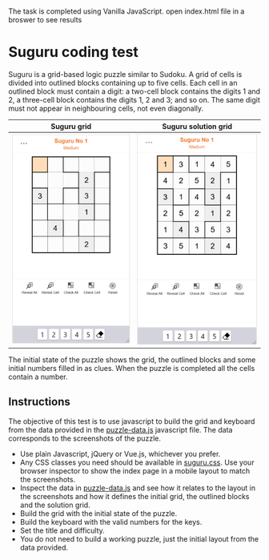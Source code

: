 #

The task is completed using Vanilla JavaScript. open index.html file in a broswer to see results

# Suguru coding test

Suguru is a grid-based logic puzzle similar to Sudoku. A grid of cells is divided into outlined blocks containing up
to five cells. Each cell in an outlined block must contain a digit: a two-cell block contains the digits 1 and 2, a
three-cell block contains the digits 1, 2 and 3; and so on. The same digit must not appear in neighbouring cells, not
even diagonally.

|      Suguru grid       |      Suguru solution grid       |
| :--------------------: | :-----------------------------: |
| ![](suguru-output.png) | ![](suguru-solution-output.png) |

The initial state of the puzzle shows the grid, the outlined blocks and some initial numbers filled in as clues. When
the puzzle is completed all the cells contain a number.

## Instructions

The objective of this test is to use javascript to build the grid and keyboard from the data provided in the
[puzzle-data.js](js/puzzle-data.js) javascript file. The data corresponds to the screenshots of the puzzle.

- Use plain Javascript, jQuery or Vue.js, whichever you prefer.
- Any CSS classes you need should be available in [suguru.css](css/suguru.css). Use your browser inspector to show the
  index page in a mobile layout to match the screenshots.
- Inspect the data in [puzzle-data.js](js/puzzle-data.js) and see how it relates to the layout in the screenshots and
  how it defines the initial grid, the outlined blocks and the solution grid.
- Build the grid with the initial state of the puzzle.
- Build the keyboard with the valid numbers for the keys.
- Set the title and difficulty.
- You do not need to build a working puzzle, just the initial layout from the data provided.

